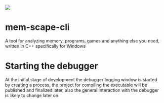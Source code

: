 ![](https://cdn.discordapp.com/attachments/801036275691946015/1354308127746691195/cat.gif)
# mem-scape-cli
A tool for analyzing memory, programs, games and anything else you need, written in C++ specifically for Windows
# Starting the debugger
At the initial stage of development the debugger logging window is started by creating a process, the project for compiling the executable will be published and finalized later, also the general interaction with the debugger is likely to change later on
